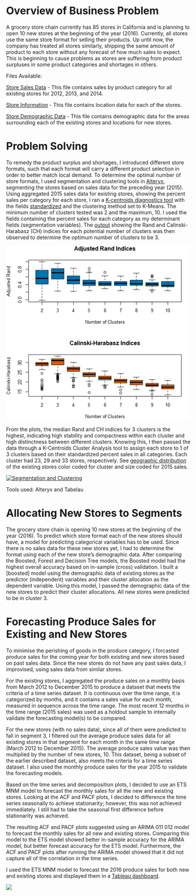 
# Overview of Business Problem

A grocery store chain currently has 85 stores in California and is planning to open 10 new stores at the beginning of the year (2016). Currently, all stores use the same store format for selling their products. Up until now, the company has treated all stores similarly, shipping the same amount of product to each store without any forecast of how much sales to expect. This is beginning to cause problems as stores are suffering from product surpluses in some product categories and shortages in others.

Files Available:

[Store Sales Data](https://github.com/omininiab/grocery-store-chain-expansion/blob/master/storesalesdata%20(1).csv) - This file contains sales by product category for all existing stores for 2012, 2013, and 2014.

[Store Information](https://github.com/omininiab/grocery-store-chain-expansion/blob/master/storeinformation%20(1).csv) - This file contains location data for each of the stores.

[Store Demographic Data](https://github.com/omininiab/grocery-store-chain-expansion/blob/master/storedemographicdata%20(3).csv) - This file contains demographic data for the areas surrounding each of the existing stores and locations for new stores.

# Problem Solving

To remedy the product surplus and shortages, I introduced different store formats, such that each format will carry a different product selection in order to better match local demand. To determine the optimal number of store formats, I used segmentation and clustering tools in [Alteryx](http://analytics.alteryx.com/alteryx), segmenting the stores based on sales data for the preceding year (2015). Using aggregated 2015 sales data for existing stores, showing the percent sales per category for each store, I ran a [K-centroids diagnostics tool](https://help.alteryx.com/current/K-Centroids_Diagnostics.htm) with the fields [standardized](http://downloads.alteryx.com/Alteryx/Help/Standardize_z-score.htm) and the clustering method set to K-Means. The minimum number of clusters tested was 2 and the maximum, 10. I used the fields containing the percent sales for each category as my determinant fields (segmentation variables). The [output](https://github.com/omininiab/grocery-store-chain-expansion/blob/master/%23clusters.png) showing the Rand and Calinski-Harabasz (CH) indices for each potential number of clusters was then observed to determine the optimum number of clusters to be 3.

![Rand and CH Indices](https://github.com/omininiab/grocery-store-chain-expansion/blob/master/%23clusters.png)

From the plots, the median Rand and CH indices for 3 clusters is the highest, indicating high stability and compactness within each cluster and high distinctness between different clusters. Knowing this, I then passed the data through a K-Centroids Cluster Analysis tool to assign each store to 1 of 3 clusters based on their standardized percent sales in all categories. Each cluster had 23, 29 and 33 stores, respectively. See [geographic distribution](https://public.tableau.com/views/Task1Visualizations/SegmentationandClustering?:embed=y&:display_count=yes) of the existing stores color coded for cluster and size coded for 2015 sales.

<div class='tableauPlaceholder' id='viz1495603268429' style='position: relative'><noscript><a href='#'><img alt='Segmentation and Clustering ' src='https:&#47;&#47;public.tableau.com&#47;static&#47;images&#47;Ta&#47;Task1Visualizations&#47;SegmentationandClustering&#47;1_rss.png' style='border: none' /></a></noscript><object class='tableauViz'  style='display:none;'><param name='host_url' value='https%3A%2F%2Fpublic.tableau.com%2F' /> <param name='site_root' value='' /><param name='name' value='Task1Visualizations&#47;SegmentationandClustering' /><param name='tabs' value='no' /><param name='toolbar' value='yes' /><param name='static_image' value='https:&#47;&#47;public.tableau.com&#47;static&#47;images&#47;Ta&#47;Task1Visualizations&#47;SegmentationandClustering&#47;1.png' /> <param name='animate_transition' value='yes' /><param name='display_static_image' value='yes' /><param name='display_spinner' value='yes' /><param name='display_overlay' value='yes' /><param name='display_count' value='yes' /></object></div>


Tools used: Alteryx and Tabelau

# Allocating New Stores to Segments

The grocery store chain is opening 10 new stores at the beginning of the year (2016). To predict which store format each of the new stores should have, a model for predicting categorical variables has to be used. Since there is no sales data for these new stores yet, I had to determine the format using each of the new store’s demographic data. After comparing the Boosted, Forest and Decision Tree models, the Boosted model had the highest overall accuracy based on in-sample (cross) validation.
I built a [boosted] model using the demographic data of existing stores as the predictor (independent) variables and their cluster allocation as the dependent variable. Using this model, I passed the demographic data of the new stores to predict their cluster allocations. All new stores were predicted to be in cluster 3.


# Forecasting Produce Sales for Existing and New Stores

To minimise the perishing of goods in the produce category, I forcasted produce sales for the coming year for both existing and new stores based on past sales data. Since the new stores do not have any past sales data, I improvised, using sales data from similar stores.

For the existing stores, I aggregated the produce sales on a monthly basis from March 2012 to December 2015 to produce a dataset that meets the criteria of a time series dataset. It is continuous over the time range, it is categorized by months, and it contains a sales value for each month, measured in sequence across the time range. The most recent 12 months in the time range (2015 sales) was used as a holdout sample to internally validate the forecasting model(s) to be compared.

For the new stores (with no sales data), since all of them were predicted to fall in segment 3, I filtered out the average produce sales data for all existing stores in that segment for each month in the same time range (March 2012 to December 2015). The average produce sales value was then multiplied by the number of new stores, 10. This dataset, being a subset of the earlier described dataset, also meets the criteria for a time series dataset. I also used the monthly produce sales for the year 2015 to validate the forecasting models.

Based on the time series and decomposition plots, I decided to use an ETS MNM model to forecast the monthly sales for all the new and existing stores. Looking at the ACF and PACF plots, I decided to difference the time series seasonally to achieve stationarity; however, this was not achieved immediately. I still had to take the seasonal first difference before stationarity was achieved.

The resulting ACF and PACF plots suggested using an ARIMA 011 012 model to forecast the monthly sales for all new and existing stores. Comparing this model to the ETS model showed better in-sample accuracy for the ARIMA model, but better forecast accuracy for the ETS model. Furthermore, the ACF and PACF plots after running the ARIMA model showed that it did not capture all of the correlation in the time series.


I used the ETS MNM model to forecast the 2016 produce sales for both new and existing stores and displayed them in a [Tableau dashboard](https://public.tableau.com/views/PANDFinalProject/Task3?:embed=y&:display_count=yes).

<div class='tableauPlaceholder' id='viz1495603164584' style='position: relative'><noscript><a href='#'><img alt=' ' src='https:&#47;&#47;public.tableau.com&#47;static&#47;images&#47;PA&#47;PANDFinalProject&#47;Task3&#47;1_rss.png' style='border: none' /></a></noscript><object class='tableauViz'  style='display:none;'><param name='host_url' value='https%3A%2F%2Fpublic.tableau.com%2F' /> <param name='site_root' value='' /><param name='name' value='PANDFinalProject&#47;Task3' /><param name='tabs' value='yes' /><param name='toolbar' value='yes' /><param name='static_image' value='https:&#47;&#47;public.tableau.com&#47;static&#47;images&#47;PA&#47;PANDFinalProject&#47;Task3&#47;1.png' /> <param name='animate_transition' value='yes' /><param name='display_static_image' value='yes' /><param name='display_spinner' value='yes' /><param name='display_overlay' value='yes' /><param name='display_count' value='yes' /></object></div>
